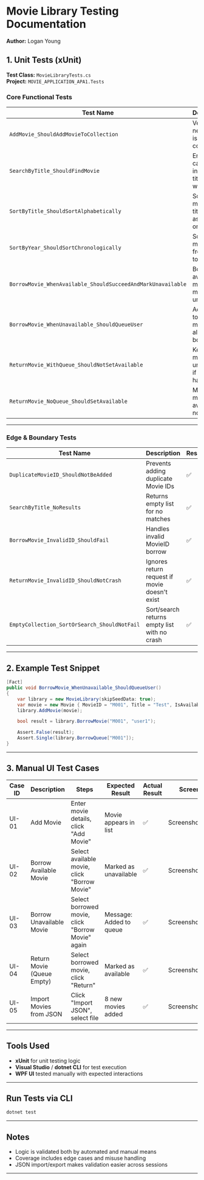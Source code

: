 # Movie Library Testing Documentation

**Author:** Logan Young  

## 1. Unit Tests (xUnit)

**Test Class:** `MovieLibraryTests.cs`  
**Project:** `MOVIE_APPLICATION_APA1.Tests`

###  Core Functional Tests

| Test Name | Description | Result |
|-----------|-------------|--------|
| `AddMovie_ShouldAddMovieToCollection` | Verifies a new movie is added correctly | ✅ |
| `SearchByTitle_ShouldFindMovie` | Ensures case-insensitive title search works | ✅ |
| `SortByTitle_ShouldSortAlphabetically` | Sorts movies by title in ascending order | ✅ |
| `SortByYear_ShouldSortChronologically` | Sorts movies from oldest to newest | ✅ |
| `BorrowMovie_WhenAvailable_ShouldSucceedAndMarkUnavailable` | Borrows an available movie and marks it unavailable | ✅ |
| `BorrowMovie_WhenUnavailable_ShouldQueueUser` | Adds user to queue if movie is already borrowed | ✅ |
| `ReturnMovie_WithQueue_ShouldNotSetAvailable` | Keeps movie unavailable if queue has users | ✅ |
| `ReturnMovie_NoQueue_ShouldSetAvailable` | Makes movie available if no queue | ✅ |

---

### Edge & Boundary Tests

| Test Name | Description | Result |
|-----------|-------------|--------|
| `DuplicateMovieID_ShouldNotBeAdded` | Prevents adding duplicate Movie IDs | ✅ |
| `SearchByTitle_NoResults` | Returns empty list for no matches | ✅ |
| `BorrowMovie_InvalidID_ShouldFail` | Handles invalid MovieID borrow | ✅ |
| `ReturnMovie_InvalidID_ShouldNotCrash` | Ignores return request if movie doesn't exist | ✅ |
| `EmptyCollection_SortOrSearch_ShouldNotFail` | Sort/search returns empty list with no crash | ✅ |

---

## 2. Example Test Snippet

```csharp
[Fact]
public void BorrowMovie_WhenUnavailable_ShouldQueueUser()
{
    var library = new MovieLibrary(skipSeedData: true);
    var movie = new Movie { MovieID = "M001", Title = "Test", IsAvailable = false };
    library.AddMovie(movie);

    bool result = library.BorrowMovie("M001", "user1");

    Assert.False(result);
    Assert.Single(library.BorrowQueue["M001"]);
}
```

---

## 3. Manual UI Test Cases

| Case ID | Description | Steps | Expected Result | Actual Result | Screenshot |
|---------|-------------|-------|------------------|----------------|------------|
| UI-01 | Add Movie | Enter movie details, click "Add Movie" | Movie appears in list | ✅ | Screenshot_01.png |
| UI-02 | Borrow Available Movie | Select available movie, click "Borrow Movie" | Marked as unavailable | ✅ | Screenshot_02.png |
| UI-03 | Borrow Unavailable Movie | Select borrowed movie, click "Borrow Movie" again | Message: Added to queue | ✅ | Screenshot_03.png |
| UI-04 | Return Movie (Queue Empty) | Select borrowed movie, click "Return" | Marked as available | ✅ | Screenshot_04.png |
| UI-05 | Import Movies from JSON | Click "Import JSON", select file | 8 new movies added | ✅ | Screenshot_05.png |

---

## Tools Used

- **xUnit** for unit testing logic
- **Visual Studio** / **dotnet CLI** for test execution
- **WPF UI** tested manually with expected interactions

---

## Run Tests via CLI

```bash
dotnet test
```

---

## Notes

- Logic is validated both by automated and manual means
- Coverage includes edge cases and misuse handling
- JSON import/export makes validation easier across sessions

---
